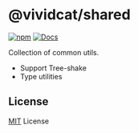# @vividcat/shared

[![npm](https://img.shields.io/npm/v/%40vividcat%2Fshared)]()
[![Docs](https://paka.dev/badges/v0/cute.svg)](https://www.paka.dev/npm/@vividcat/shared)

Collection of common utils.

* Support Tree-shake
* Type utilities

## License

[MIT](./LICENSE) License
